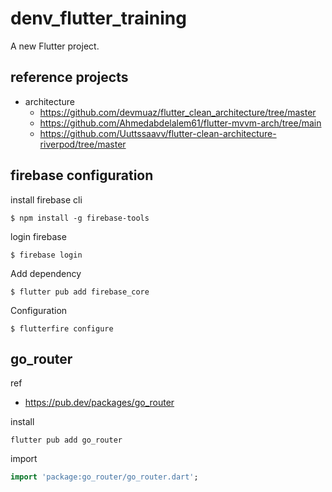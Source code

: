 # denv_flutter_training

A new Flutter project.

## reference projects

- architecture
  - https://github.com/devmuaz/flutter_clean_architecture/tree/master
  - https://github.com/Ahmedabdelalem61/flutter-mvvm-arch/tree/main
  - https://github.com/Uuttssaavv/flutter-clean-architecture-riverpod/tree/master

## firebase configuration

install firebase cli

```console
$ npm install -g firebase-tools
```

login firebase

```console
$ firebase login
```

Add dependency

```console
$ flutter pub add firebase_core
```

Configuration

```console
$ flutterfire configure
```

## go_router

ref

- https://pub.dev/packages/go_router

install

```console
flutter pub add go_router
```

import

```dart
import 'package:go_router/go_router.dart';
```
